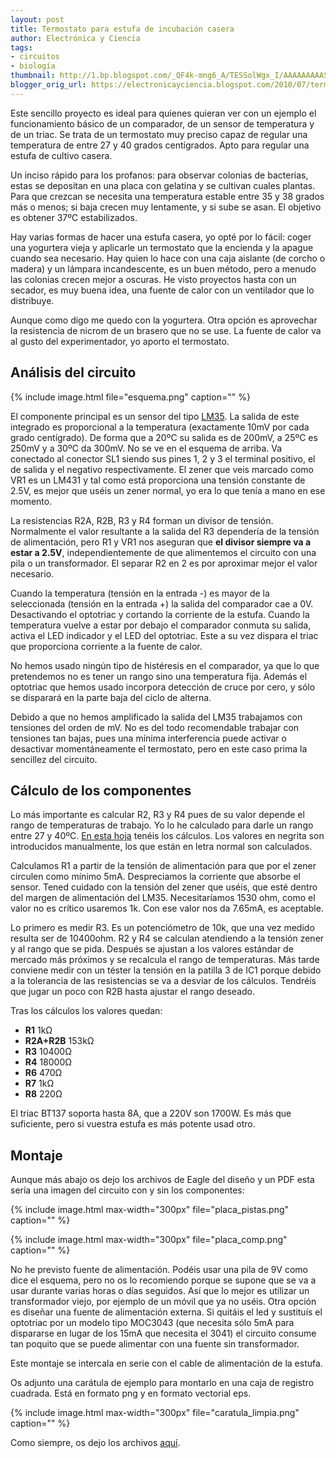 ```yaml
---
layout: post
title: Termostato para estufa de incubación casera
author: Electrónica y Ciencia
tags:
- circuitos
- biología
thumbnail: http://1.bp.blogspot.com/_QF4k-mng6_A/TESSolWgx_I/AAAAAAAAAS0/-aNQ2ZZeag0/s72-c/esquema.png
blogger_orig_url: https://electronicayciencia.blogspot.com/2010/07/termostato-para-estufa-de-incubacion.html
---
```


Este sencillo proyecto es ideal para quienes quieran ver con un ejemplo el funcionamiento básico de un comparador, de un sensor de temperatura y de un triac. Se trata de un termostato muy preciso capaz de regular una temperatura de entre 27 y 40 grados centígrados. Apto para regular una estufa de cultivo casera.

Un inciso rápido para los profanos: para observar colonias de bacterias, estas se depositan en una placa con gelatina y se cultivan cuales plantas. Para que crezcan se necesita una temperatura estable entre 35 y 38 grados más o menos; si baja crecen muy lentamente, y si sube se asan. El objetivo es obtener 37ºC estabilizados.

Hay varias formas de hacer una estufa casera, yo opté por lo fácil: coger una yogurtera vieja y aplicarle un termostato que la encienda y la apague cuando sea necesario. Hay quien lo hace con una caja aislante (de corcho o madera) y un lámpara incandescente, es un buen método, pero a menudo las colonias crecen mejor a oscuras. He visto proyectos hasta con un secador, es muy buena idea, una fuente de calor con un ventilador que lo distribuye.

Aunque como digo me quedo con la yogurtera. Otra opción es aprovechar la resistencia de nicrom de un brasero que no se use. La fuente de calor va al gusto del experimentador, yo aporto el termostato.

## Análisis del circuito

{% include image.html file="esquema.png" caption="" %}

El componente principal es un sensor del tipo [LM35](http://www.national.com/ds/LM/LM35.pdf). La salida de este integrado es proporcional a la temperatura (exactamente 10mV por cada grado centígrado). De forma que a 20ºC su salida es de 200mV, a 25ºC es 250mV y a 30ºC da 300mV. No se ve en el esquema de arriba. Va conectado al conector SL1 siendo sus pines 1, 2 y 3 el terminal positivo, el de salida y el negativo respectivamente. El zener que veis marcado como VR1 es un LM431 y tal como está proporciona una tensión constante de 2.5V, es mejor que uséis un zener normal, yo era lo que tenía a mano en ese momento.

La resistencias R2A, R2B, R3 y R4 forman un divisor de tensión. Normalmente el valor resultante a la salida del R3 dependería de la tensión de alimentación, pero R1 y VR1 nos aseguran que **el divisor siempre va a estar a 2.5V**, independientemente de que alimentemos el circuito con una pila o un transformador. El separar R2 en 2 es por aproximar mejor el valor necesario.

Cuando la temperatura (tensión en la entrada -) es mayor de la seleccionada (tensión en la entrada +) la salida del comparador cae a 0V. Desactivando el optotriac y cortando la corriente de la estufa. Cuando la temperatura vuelve a estar por debajo el comparador conmuta su salida, activa el LED indicador y el LED del optotriac. Este a su vez dispara el triac que proporciona corriente a la fuente de calor.

No hemos usado ningún tipo de histéresis en el comparador, ya que lo que pretendemos no es tener un rango sino una temperatura fija. Además el optotriac que hemos usado incorpora detección de cruce por cero, y sólo se disparará en la parte baja del ciclo de alterna.

Debido a que no hemos amplificado la salida del LM35 trabajamos con tensiones del orden de mV. No es del todo recomendable trabajar con tensiones tan bajas, pues una mínima interferencia puede activar o desactivar momentáneamente el termostato, pero en este caso prima la sencillez del circuito.

## Cálculo de los componentes

Lo más importante es calcular R2, R3 y R4 pues de su valor depende el rango de temperaturas de trabajo. Yo lo he calculado para darle un rango entre 27 y 40ºC. [En esta hoja](https://spreadsheets.google.com/ccc?key=0AjHcMU3xvtO8dEFpQmhOdmNndjVqWllBcHA2NnZTQXc&amp;hl=es&amp;authkey=CKPH-dII) tenéis los cálculos. Los valores en negrita son introducidos manualmente, los que están en letra normal son calculados.

Calculamos R1 a partir de la tensión de alimentación para que por el zener circulen como mínimo 5mA. Despreciamos la corriente que absorbe el sensor. Tened cuidado con la tensión del zener que uséis, que esté dentro del margen de alimentación del LM35. Necesitaríamos 1530 ohm, como el valor no es crítico usaremos 1k. Con ese valor nos da 7.65mA, es aceptable.

Lo primero es medir R3. Es un potenciómetro de 10k, que una vez medido resulta ser de 10400ohm. R2 y R4 se calculan atendiendo a la tensión zener y al rango que se pida. Después se ajustan a los valores estándar de mercado más próximos y se recalcula el rango de temperaturas. Más tarde conviene medir con un téster la tensión en la patilla 3 de IC1 porque debido a la tolerancia de las resistencias se va a desviar de los cálculos. Tendréis que jugar un poco con R2B hasta ajustar el rango deseado.

Tras los cálculos los valores quedan:

- **R1** 1kΩ
- **R2A+R2B** 153kΩ
- **R3** 10400Ω
- **R4** 18000Ω
- **R6** 470Ω
- **R7** 1kΩ
- **R8** 220Ω

El triac BT137 soporta hasta 8A, que a 220V son 1700W. Es más que suficiente, pero si vuestra estufa es más potente usad otro.

## Montaje

Aunque más abajo os dejo los archivos de Eagle del diseño y un PDF esta sería una imagen del circuito con y sin los componentes:

{% include image.html max-width="300px" file="placa_pistas.png" caption="" %}

{% include image.html max-width="300px" file="placa_comp.png" caption="" %}

No he previsto fuente de alimentación. Podéis usar una pila de 9V como dice el esquema, pero no os lo recomiendo porque se supone que se va a usar durante varias horas o días seguidos. Así que lo mejor es utilizar un transformador viejo, por ejemplo de un móvil que ya no uséis. Otra opción es diseñar una fuente de alimentación externa. Si quitáis el led y sustituís el optotriac por un modelo tipo MOC3043 (que necesita sólo 5mA para dispararse en lugar de los 15mA que necesita el 3041) el circuito consume tan poquito que se puede alimentar con una fuente sin transformador.

Este montaje se intercala en serie con el cable de alimentación de la estufa.

Os adjunto una carátula de ejemplo para montarlo en una caja de registro cuadrada. Está en formato png y en formato vectorial eps.

{% include image.html max-width="300px" file="caratula_limpia.png" caption="" %}

Como siempre, os dejo los archivos [aquí](http://sites.google.com/site/electronicayciencia/Termostato_incubacion.rar).

